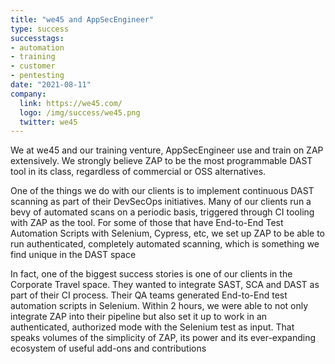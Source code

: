 ```yaml
---
title: "we45 and AppSecEngineer"
type: success
successtags:
- automation
- training
- customer
- pentesting
date: "2021-08-11"
company:
  link: https://we45.com/
  logo: /img/success/we45.png
  twitter: we45
---
```


We at we45 and our training venture, AppSecEngineer use and train on ZAP extensively. We strongly believe ZAP to be the most programmable DAST tool in its class, regardless of commercial or OSS alternatives. 

One of the things we do with our clients is to implement continuous DAST scanning as part of their DevSecOps initiatives. Many of our clients run a bevy of automated scans on a periodic basis, triggered through CI tooling with ZAP as the tool. For some of those that have End-to-End Test Automation Scripts with Selenium, Cypress, etc, we set up ZAP to be able to run authenticated, completely automated scanning, which is something we find unique in the DAST space 

In fact, one of the biggest success stories is one of our clients in the Corporate Travel space. They wanted to integrate SAST, SCA and DAST as part of their CI process. Their QA teams generated End-to-End test automation scripts in Selenium. Within 2 hours, we were able to not only integrate ZAP into their pipeline but also set it up to work in an authenticated, authorized mode with the Selenium test as input. That speaks volumes of the simplicity of ZAP, its power and its ever-expanding ecosystem of useful add-ons and contributions
